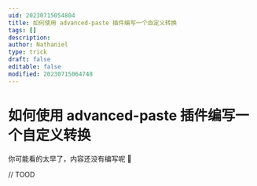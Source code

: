 ```yaml
---
uid: 20230715054804
title: 如何使用 advanced-paste 插件编写一个自定义转换
tags: []
description: 
author: Nathaniel
type: trick
draft: false
editable: false
modified: 20230715064748
---
```


# 如何使用 advanced-paste 插件编写一个自定义转换

你可能看的太早了，内容还没有编写呢 🤣

// TOOD
